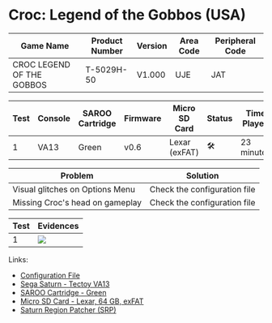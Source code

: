 # Croc: Legend of the Gobbos (USA)

| Game Name                 | Product Number | Version | Area Code | Peripheral Code |
| ------------------------- | -------------- | ------- | --------- | --------------- |
| CROC LEGEND OF THE GOBBOS | T-5029H-50     | V1.000  | UJE       | JAT             |

| Test | Console | SAROO Cartridge | Firmware | Micro SD Card | Status              | Time Played |
| ---- | ------- | --------------- | -------- | ------------- | ------------------- | ----------- |
| 1    | VA13    | Green           | v0.6     | Lexar (exFAT) | :hammer_and_wrench: | 23 minutes  |

| Problem                         | Solution                     |
| ------------------------------- | ---------------------------- |
| Visual glitches on Options Menu | Check the configuration file |
| Missing Croc's head on gameplay | Check the configuration file |

| Test | Evidences                                                                                        |
| ---- | ------------------------------------------------------------------------------------------------ |
| 1    | [![](https://img.youtube.com/vi/BPneUdYxAtk/0.jpg)](https://www.youtube.com/watch?v=BPneUdYxAtk) |

Links:

- [Configuration File](https://github.com/williamdsw/saroo-configuration-list/blob/master/Regions/Retails/USA/T-5029H-50/README.md)
- [Sega Saturn - Tectoy VA13](../../../../Info/Consoles/VA13/README.md)
- [SAROO Cartridge - Green](../../../../Info/Cartridges/RetroGameParadiseStore/1.32F/README.md)
- [Micro SD Card - Lexar, 64 GB, exFAT](../../../../Info/SdCards/Lexar/64GB/exfat/README.md)
- [Saturn Region Patcher (SRP)](https://segaxtreme.net/resources/saturn-region-patcher.81/download)
